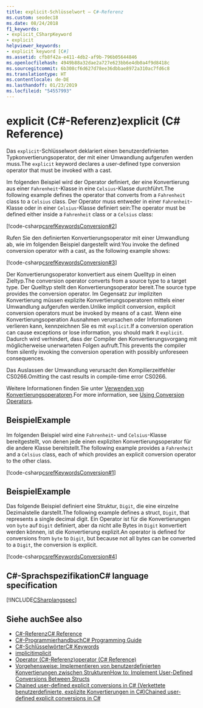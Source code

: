 ```yaml
---
title: explicit-Schlüsselwort – C#-Referenz
ms.custom: seodec18
ms.date: 08/24/2018
f1_keywords:
- explicit_CSharpKeyword
- explicit
helpviewer_keywords:
- explicit keyword [C#]
ms.assetid: cfb8f42a-e411-4db2-af9b-796b05644846
ms.openlocfilehash: 4949b88a32dae2a727e623bb6e4db0a4f9d8418c
ms.sourcegitcommit: 6b308cf6d627d78ee36dbbae8972a310ac7fd6c8
ms.translationtype: HT
ms.contentlocale: de-DE
ms.lasthandoff: 01/23/2019
ms.locfileid: "54557993"
---
```

# <a name="explicit-c-reference"></a><span data-ttu-id="00a37-102">explicit (C#-Referenz)</span><span class="sxs-lookup"><span data-stu-id="00a37-102">explicit (C# Reference)</span></span>

<span data-ttu-id="00a37-103">Das `explicit`-Schlüsselwort deklariert einen benutzerdefinierten Typkonvertierungsoperator, der mit einer Umwandlung aufgerufen werden muss.</span><span class="sxs-lookup"><span data-stu-id="00a37-103">The `explicit` keyword declares a user-defined type conversion operator that must be invoked with a cast.</span></span>

<span data-ttu-id="00a37-104">Im folgenden Beispiel wird der Operator definiert, der eine Konvertierung aus einer `Fahrenheit`-Klasse in eine `Celsius`-Klasse durchführt.</span><span class="sxs-lookup"><span data-stu-id="00a37-104">The following example defines the operator that converts from a `Fahrenheit` class to a `Celsius` class.</span></span> <span data-ttu-id="00a37-105">Der Operator muss entweder in einer `Fahrenheit`-Klasse oder in einer `Celsius`-Klasse definiert sein:</span><span class="sxs-lookup"><span data-stu-id="00a37-105">The operator must be defined either inside a `Fahrenheit` class or a `Celsius` class:</span></span>

[!code-csharp[csrefKeywordsConversion#2](~/samples/snippets/csharp/VS_Snippets_VBCSharp/csrefKeywordsConversion/CS/csrefKeywordsConversion.cs#2)]

<span data-ttu-id="00a37-106">Rufen Sie den definierten Konvertierungsoperator mit einer Umwandlung ab, wie im folgenden Beispiel dargestellt wird:</span><span class="sxs-lookup"><span data-stu-id="00a37-106">You invoke the defined conversion operator with a cast, as the following example shows:</span></span>

[!code-csharp[csrefKeywordsConversion#3](~/samples/snippets/csharp/VS_Snippets_VBCSharp/csrefKeywordsConversion/CS/csrefKeywordsConversion.cs#3)]

<span data-ttu-id="00a37-107">Der Konvertierungsoperator konvertiert aus einem Quelltyp in einen Zieltyp.</span><span class="sxs-lookup"><span data-stu-id="00a37-107">The conversion operator converts from a source type to a target type.</span></span> <span data-ttu-id="00a37-108">Der Quelltyp stellt den Konvertierungsoperator bereit.</span><span class="sxs-lookup"><span data-stu-id="00a37-108">The source type provides the conversion operator.</span></span> <span data-ttu-id="00a37-109">Im Gegensatz zur impliziten Konvertierung müssen explizite Konvertierungsoperatoren mittels einer Umwandlung aufgerufen werden.</span><span class="sxs-lookup"><span data-stu-id="00a37-109">Unlike implicit conversion, explicit conversion operators must be invoked by means of a cast.</span></span> <span data-ttu-id="00a37-110">Wenn eine Konvertierungsoperation Ausnahmen verursachen oder Informationen verlieren kann, kennzeichnen Sie es mit `explicit`.</span><span class="sxs-lookup"><span data-stu-id="00a37-110">If a conversion operation can cause exceptions or lose information, you should mark it `explicit`.</span></span> <span data-ttu-id="00a37-111">Dadurch wird verhindert, dass der Compiler den Konvertierungsvorgang mit möglicherweise unerwarteten Folgen aufruft.</span><span class="sxs-lookup"><span data-stu-id="00a37-111">This prevents the compiler from silently invoking the conversion operation with possibly unforeseen consequences.</span></span>

<span data-ttu-id="00a37-112">Das Auslassen der Umwandlung verursacht den Kompilierzeitfehler CS0266.</span><span class="sxs-lookup"><span data-stu-id="00a37-112">Omitting the cast results in compile-time error CS0266.</span></span>

<span data-ttu-id="00a37-113">Weitere Informationen finden Sie unter [Verwenden von Konvertierungsoperatoren](../../programming-guide/statements-expressions-operators/using-conversion-operators.md).</span><span class="sxs-lookup"><span data-stu-id="00a37-113">For more information, see [Using Conversion Operators](../../programming-guide/statements-expressions-operators/using-conversion-operators.md).</span></span>

## <a name="example"></a><span data-ttu-id="00a37-114">Beispiel</span><span class="sxs-lookup"><span data-stu-id="00a37-114">Example</span></span>

<span data-ttu-id="00a37-115">Im folgenden Beispiel wird eine `Fahrenheit`- und `Celsius`-Klasse bereitgestellt, von denen jede einen expliziten Konvertierungsoperator für die andere Klasse bereitstellt.</span><span class="sxs-lookup"><span data-stu-id="00a37-115">The following example provides a `Fahrenheit` and a `Celsius` class, each of which provides an explicit conversion operator to the other class.</span></span>

[!code-csharp[csrefKeywordsConversion#1](~/samples/snippets/csharp/VS_Snippets_VBCSharp/csrefKeywordsConversion/CS/csrefKeywordsConversion.cs#1)]

## <a name="example"></a><span data-ttu-id="00a37-116">Beispiel</span><span class="sxs-lookup"><span data-stu-id="00a37-116">Example</span></span>

<span data-ttu-id="00a37-117">Das folgende Beispiel definiert eine Struktur, `Digit`, die eine einzelne Dezimalstelle darstellt.</span><span class="sxs-lookup"><span data-stu-id="00a37-117">The following example defines a struct, `Digit`, that represents a single decimal digit.</span></span> <span data-ttu-id="00a37-118">Ein Operator ist für die Konvertierungen von `byte` auf `Digit` definiert, aber da nicht alle Bytes in `Digit` konvertiert werden können, ist die Konvertierung explizit.</span><span class="sxs-lookup"><span data-stu-id="00a37-118">An operator is defined for conversions from `byte` to `Digit`, but because not all bytes can be converted to a `Digit`, the conversion is explicit.</span></span>

[!code-csharp[csrefKeywordsConversion#4](~/samples/snippets/csharp/VS_Snippets_VBCSharp/csrefKeywordsConversion/CS/csrefKeywordsConversion.cs#4)]

## <a name="c-language-specification"></a><span data-ttu-id="00a37-119">C#-Sprachspezifikation</span><span class="sxs-lookup"><span data-stu-id="00a37-119">C# language specification</span></span>

[!INCLUDE[CSharplangspec](~/includes/csharplangspec-md.md)]

## <a name="see-also"></a><span data-ttu-id="00a37-120">Siehe auch</span><span class="sxs-lookup"><span data-stu-id="00a37-120">See also</span></span>

- [<span data-ttu-id="00a37-121">C#-Referenz</span><span class="sxs-lookup"><span data-stu-id="00a37-121">C# Reference</span></span>](../index.md)
- [<span data-ttu-id="00a37-122">C#-Programmierhandbuch</span><span class="sxs-lookup"><span data-stu-id="00a37-122">C# Programming Guide</span></span>](../../programming-guide/index.md)
- [<span data-ttu-id="00a37-123">C#-Schlüsselwörter</span><span class="sxs-lookup"><span data-stu-id="00a37-123">C# Keywords</span></span>](index.md)
- [<span data-ttu-id="00a37-124">implicit</span><span class="sxs-lookup"><span data-stu-id="00a37-124">implicit</span></span>](implicit.md)
- [<span data-ttu-id="00a37-125">Operator (C#-Referenz)</span><span class="sxs-lookup"><span data-stu-id="00a37-125">operator (C# Reference)</span></span>](operator.md)
- [<span data-ttu-id="00a37-126">Vorgehensweise: Implementieren von benutzerdefinierten Konvertierungen zwischen Strukturen</span><span class="sxs-lookup"><span data-stu-id="00a37-126">How to: Implement User-Defined Conversions Between Structs</span></span>](../../programming-guide/statements-expressions-operators/how-to-implement-user-defined-conversions-between-structs.md)
- [<span data-ttu-id="00a37-127">Chained user-defined explicit conversions in C# (Verkettete benutzerdefinierte, explizite Konvertierungen in C#)</span><span class="sxs-lookup"><span data-stu-id="00a37-127">Chained user-defined explicit conversions in C#</span></span>](https://blogs.msdn.microsoft.com/ericlippert/2007/04/16/chained-user-defined-explicit-conversions-in-c/)
